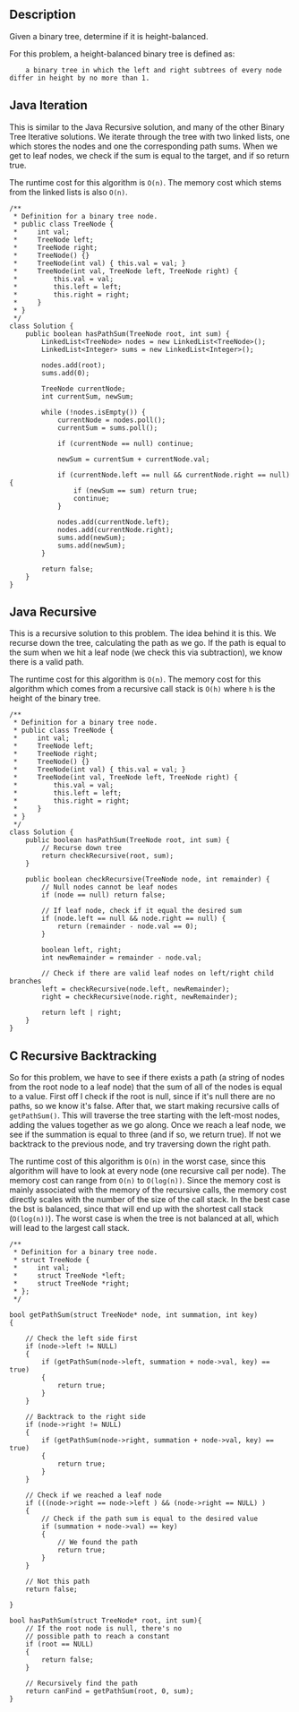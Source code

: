 ## Description

Given a binary tree, determine if it is height-balanced.

For this problem, a height-balanced binary tree is defined as:
```
    a binary tree in which the left and right subtrees of every node differ in height by no more than 1.
```

## Java Iteration

This is similar to the Java Recursive solution, and many of the other Binary Tree Iterative solutions. We iterate through the tree with two linked lists, one which stores the nodes and one the corresponding path sums. When we get to leaf nodes, we check if the sum is equal to the target, and if so return true.

The runtime cost for this algorithm is `O(n)`. The memory cost which stems from the linked lists is also `O(n)`.

```
/**
 * Definition for a binary tree node.
 * public class TreeNode {
 *     int val;
 *     TreeNode left;
 *     TreeNode right;
 *     TreeNode() {}
 *     TreeNode(int val) { this.val = val; }
 *     TreeNode(int val, TreeNode left, TreeNode right) {
 *         this.val = val;
 *         this.left = left;
 *         this.right = right;
 *     }
 * }
 */
class Solution {
    public boolean hasPathSum(TreeNode root, int sum) {     
        LinkedList<TreeNode> nodes = new LinkedList<TreeNode>();
        LinkedList<Integer> sums = new LinkedList<Integer>();
        
        nodes.add(root);
        sums.add(0);
        
        TreeNode currentNode;
        int currentSum, newSum;
        
        while (!nodes.isEmpty()) {
            currentNode = nodes.poll();
            currentSum = sums.poll();
            
            if (currentNode == null) continue;
            
            newSum = currentSum + currentNode.val;
            
            if (currentNode.left == null && currentNode.right == null) {
                if (newSum == sum) return true;
                continue;
            }
            
            nodes.add(currentNode.left);
            nodes.add(currentNode.right);
            sums.add(newSum);
            sums.add(newSum);
        }
        
        return false;
    }
}
```

## Java Recursive

This is a recursive solution to this problem. The idea behind it is this. We recurse down the tree, calculating the path as we go. If the path is equal to the sum when we hit a leaf node (we check this via subtraction), we know there is a valid path.

The runtime cost for this algorithm is `O(n)`. The memory cost for this algorithm which comes from a recursive call stack is `O(h)` where `h` is the height of the binary tree.

```
/**
 * Definition for a binary tree node.
 * public class TreeNode {
 *     int val;
 *     TreeNode left;
 *     TreeNode right;
 *     TreeNode() {}
 *     TreeNode(int val) { this.val = val; }
 *     TreeNode(int val, TreeNode left, TreeNode right) {
 *         this.val = val;
 *         this.left = left;
 *         this.right = right;
 *     }
 * }
 */
class Solution {
    public boolean hasPathSum(TreeNode root, int sum) {     
        // Recurse down tree
        return checkRecursive(root, sum);
    }
    
    public boolean checkRecursive(TreeNode node, int remainder) {
        // Null nodes cannot be leaf nodes
        if (node == null) return false;
        
        // If leaf node, check if it equal the desired sum
        if (node.left == null && node.right == null) {
            return (remainder - node.val == 0);
        }
        
        boolean left, right;
        int newRemainder = remainder - node.val;
        
        // Check if there are valid leaf nodes on left/right child branches
        left = checkRecursive(node.left, newRemainder);
        right = checkRecursive(node.right, newRemainder);
        
        return left | right;
    }
}
```

## C Recursive Backtracking

So for this problem, we have to see if there exists a path (a string of nodes from the root node to a leaf node) that the sum of all of the nodes is equal to a value. First off I check if the root is null, since if it's null there are no paths, so we know it's false. After that, we start making recursive calls of `getPathSum()`. This will traverse the tree starting with the left-most nodes, adding the values together as we go along. Once we reach a leaf node, we see if the summation is equal to three (and if so, we return true). If not we backtrack to the previous node, and try traversing down the right path.

The runtime cost of this algorithm is `O(n)` in the worst case, since this algorithm will have to look at every node (one recursive call per node). The memory cost can range from `O(n)` to `O(log(n))`. Since the memory cost is mainly associated with the memory of the recursive calls, the memory cost directly scales with the number of the size of the call stack. In the best case the bst is balanced, since that will end up with the shortest call stack (`O(log(n))`). The worst case is when the tree is not balanced at all, which will lead to the largest call stack.

```
/**
 * Definition for a binary tree node.
 * struct TreeNode {
 *     int val;
 *     struct TreeNode *left;
 *     struct TreeNode *right;
 * };
 */

bool getPathSum(struct TreeNode* node, int summation, int key)
{
    
    // Check the left side first
    if (node->left != NULL)
    {
        if (getPathSum(node->left, summation + node->val, key) == true)
        {
            return true;
        }
    }
    
    // Backtrack to the right side
    if (node->right != NULL)
    {
        if (getPathSum(node->right, summation + node->val, key) == true)
        {
            return true;
        }
    }
    
    // Check if we reached a leaf node
    if (((node->right == node->left ) && (node->right == NULL) )
    {
        // Check if the path sum is equal to the desired value
        if (summation + node->val) == key)
        {
            // We found the path
            return true;
        }
    }
    
    // Not this path
    return false;
    
}

bool hasPathSum(struct TreeNode* root, int sum){
    // If the root node is null, there's no
    // possible path to reach a constant
    if (root == NULL)
    {
        return false;
    }
    
    // Recursively find the path
    return canFind = getPathSum(root, 0, sum);
}
```
